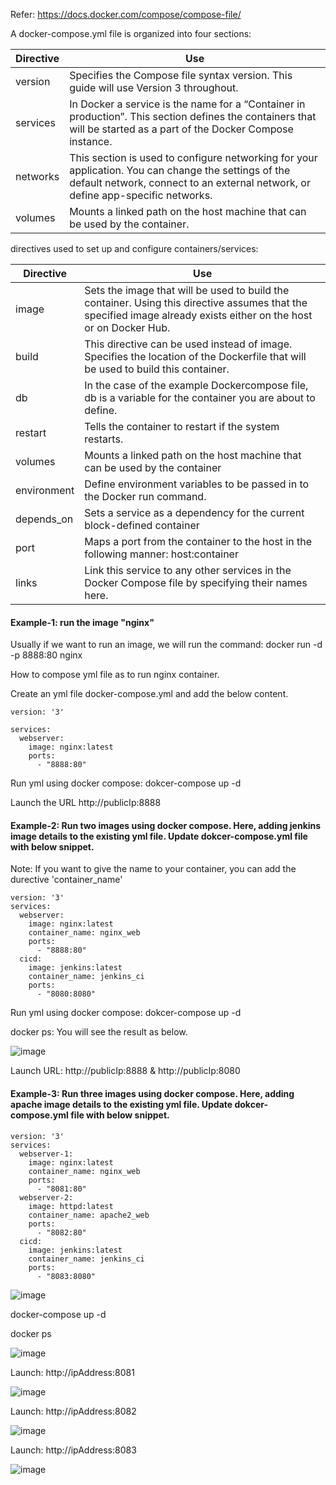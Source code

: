 
Refer: https://docs.docker.com/compose/compose-file/

A docker-compose.yml file is organized into four sections:


| Directive | Use |
| --- | --- |
| version | Specifies the Compose file syntax version. This guide will use Version 3 throughout. |
| services | In Docker a service is the name for a “Container in production”. This section defines the containers that will be started as a part of the Docker Compose instance. |
| networks | This section is used to configure networking for your application. You can change the settings of the default network, connect to an external network, or define app-specific networks. |
| volumes | Mounts a linked path on the host machine that can be used by the container. |

directives used to set up and configure containers/services:

| Directive | Use |
| --- | --- |
| image | Sets the image that will be used to build the container. Using this directive assumes that the specified image already exists either on the host or on Docker Hub. |
| build | This directive can be used instead of image. Specifies the location of the Dockerfile that will be used to build this container. |
| db | In the case of the example Dockercompose file, db is a variable for the container you are about to define. |
| restart | Tells the container to restart if the system restarts. |
| volumes | Mounts a linked path on the host machine that can be used by the container |
| environment | Define environment variables to be passed in to the Docker run command. |
| depends_on | Sets a service as a dependency for the current block-defined container |
| port | Maps a port from the container to the host in the following manner: host:container |
| links | Link this service to any other services in the Docker Compose file by specifying their names here. |


#### Example-1: run the image "nginx"

Usually if we want to run an image, we will run the command: docker run -d -p 8888:80 nginx

How to compose yml file as to run nginx container.

Create an yml file docker-compose.yml and add the below content.

    version: '3'

    services:
      webserver:
        image: nginx:latest
        ports:
          - "8888:80"

Run yml using docker compose: dokcer-compose up -d

Launch the URL http://publicIp:8888

#### Example-2: Run two images using docker compose. Here, adding jenkins image details to the existing yml file. Update dokcer-compose.yml file with below snippet.

Note: If you want to give the name to your container, you can add the durective 'container_name'

    version: '3'
    services:
      webserver:
        image: nginx:latest
        container_name: nginx_web
        ports:
          - "8888:80"
      cicd:
        image: jenkins:latest
        container_name: jenkins_ci
        ports:
          - "8080:8080"

Run yml using docker compose: dokcer-compose up -d

docker ps: You will see the result as below.

![image](https://user-images.githubusercontent.com/24622526/43244727-52351746-909b-11e8-9ec9-70d8fa6b5fcc.png)

Launch URL: http://publicIp:8888 & http://publicIp:8080

#### Example-3: Run three images using docker compose. Here, adding apache image details to the existing yml file. Update dokcer-compose.yml file with below snippet.

    version: '3'
    services:
      webserver-1:
        image: nginx:latest
        container_name: nginx_web
        ports:
          - "8081:80"
      webserver-2:
        image: httpd:latest
        container_name: apache2_web
        ports:
          - "8082:80"
      cicd:
        image: jenkins:latest
        container_name: jenkins_ci
        ports:
          - "8083:8080"

![image](https://user-images.githubusercontent.com/24622526/43245344-80bde41a-909d-11e8-9f33-70f4728bc266.png)

docker-compose up -d

docker ps

![image](https://user-images.githubusercontent.com/24622526/43245592-66d2865e-909e-11e8-8e37-27416ea72749.png)



Launch: http://ipAddress:8081

![image](https://user-images.githubusercontent.com/24622526/43245383-a1148b38-909d-11e8-9cc2-13c47c12cddf.png)

Launch: http://ipAddress:8082



![image](https://user-images.githubusercontent.com/24622526/43245404-b10af6da-909d-11e8-8e22-721ce3fe24f3.png)

Launch: http://ipAddress:8083

![image](https://user-images.githubusercontent.com/24622526/43245428-c542ffbc-909d-11e8-92ea-e8aca5beb9c7.png)


